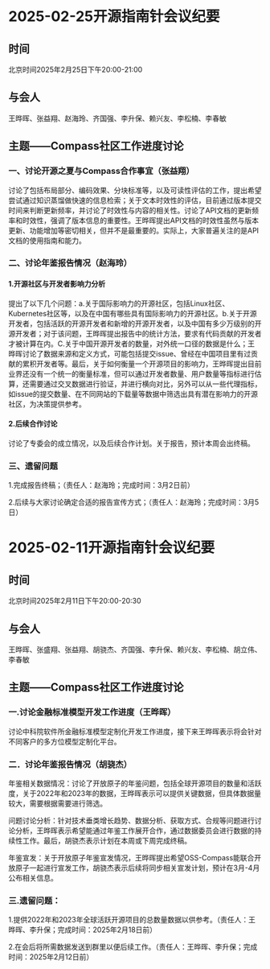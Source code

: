 # 2025-02-25开源指南针会议纪要
## 时间
北京时间2025年2月25日下午20:00-21:00
## 与会人
王晔晖、张益翔、赵海玲、齐国强、李升保、赖兴友、李松楠、李春敏
## 主题——Compass社区工作进度讨论
### 一、讨论开源之夏与Compass合作事宜（张益翔）
讨论了包括布局部分、编码效果、分块标准等，以及可读性评估的工作，提出希望尝试通过知识蒸馏做快速的信息检索；关于文本时效性的评估，目前通过版本提交时间来判断更新频率，并讨论了时效性与内容的相关性。讨论了API文档的更新频率和时效性，强调了版本信息的重要性。王晔晖提出API文档的时效性虽然与版本更新、功能增加等密切相关，但并不是最重要的。实际上，大家普遍关注的是API文档的使用指南和能力。
### 二、讨论年鉴报告情况（赵海玲）
#### 1.开源社区与开发者影响力分析
提出了以下几个问题：a.关于国际影响力的开源社区，包括Linux社区、Kubernetes社区等，以及在中国有哪些具有国际影响力的开源社区。b.关于开源开发者，包括活跃的开源开发者和新增的开源开发者，以及中国有多少万级别的开源开发者；对于该问题，王晔晖提出报告中的统计方法，要求有代码贡献的开发者才被计算在内。C.关于中国开源开发者的数量，对外统一口径的数据是什么；王晔晖讨论了数据来源和定义方式，可能包括提交issue、曾经在中国项目里有过贡献的累积开发者等。最后，关于如何衡量一个开源项目的影响力，王晔晖提出目前业界还没有一个统一的衡量标准，但可以通过开发者数量、用户数量等指标进行估算，还需要通过交叉数据进行验证，并进行横向对比，另外可以从一些代理指标，如issue的提交数量、在不同网站的下载量等数据中筛选出具有潜在影响力的开源社区，为决策提供参考。
#### 2.后续合作讨论
讨论了专委会的成立情况，以及后续合作计划。关于报告，预计本周会出终稿。
### 三、遗留问题
1.完成报告终稿；（责任人：赵海玲；完成时间：3月2日前）

2.后续与大家讨论确定合适的报告宣传方式；（责任人：赵海玲；完成时间：3月5日）

# 2025-02-11开源指南针会议纪要
## 时间
北京时间2025年2月11日下午20:00-20:30
## 与会人
王晔晖、张盛翔、张益翔、胡骁杰、齐国强、李升保、赖兴友、李松楠、胡立伟、李春敏
## 主题——Compass社区工作进度讨论
### 一.讨论金融标准模型开发工作进度（王晔晖）
讨论中科院软件所金融标准模型定制化开发工作进度，接下来王晔晖表示将会针对不同客户的多方位模型定制化平台。
 
### 二．讨论年鉴报告情况（胡骁杰）
年鉴相关数据情况：讨论了开放原子的年鉴问题，包括全球开源项目的数量和活跃度，关于2022年和2023年的数据，王晔晖表示可以提供关键数据，但具体数据量较大，需要根据需要进行筛选。

问题讨论分析：针对技术垂类增长趋势、数据分析、获取方式、合规等问题进行讨论分析，王晔晖表示希望能通过年鉴工作展开合作，通过数据委员会进行数据的持续性工作。最后，胡骁杰表示计划在本周或下周完成终稿。

年鉴宣发：关于开放原子年鉴宣发情况，王晔晖提出希望OSS-Compass能联合开放原子一起进行宣发工作，胡骁杰表示后续将同步相关宣发计划，预计在3月-4月公布相关信息。
 
### 三.遗留问题：
1.提供2022年和2023年全球活跃开源项目的总数量数据以供参考。（责任人：王晔晖、李升保；完成时间：2025年2月18日前）

2.在会后将所需数据发送到群里以便后续工作。（责任人：王晔晖、李升保；完成时间：2025年2月12日前）

